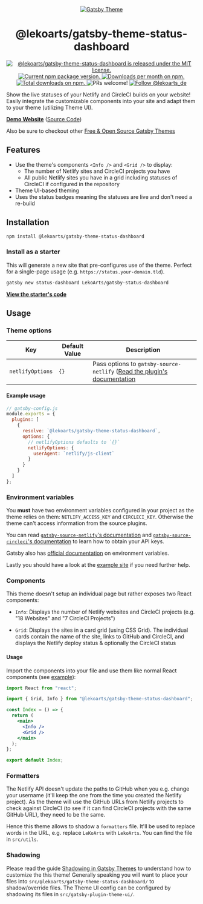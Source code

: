 <p align="center">
  <a href="https://themes.lekoarts.de">
    <img alt="Gatsby Theme" src="https://img.lekoarts.de/gatsby/gatsby-themes-illustration.png" />
  </a>
</p>
<h1 align="center">
  @lekoarts/gatsby-theme-status-dashboard
</h1>

<p align="center">
  <a href="https://github.com/LekoArts/gatsby-themes/blob/master/LICENSE">
    <img src="https://img.shields.io/badge/license-MIT-blue.svg" alt="@lekoarts/gatsby-theme-status-dashboard is released under the MIT license." />
  </a>
  <a href="https://www.npmjs.org/package/@lekoarts/gatsby-theme-status-dashboard">
    <img src="https://img.shields.io/npm/v/@lekoarts/gatsby-theme-status-dashboard.svg" alt="Current npm package version." />
  </a>
  <a href="https://npmcharts.com/compare/@lekoarts/gatsby-theme-status-dashboard?minimal=true">
    <img src="https://img.shields.io/npm/dm/@lekoarts/gatsby-theme-status-dashboard.svg" alt="Downloads per month on npm." />
  </a>
  <a href="https://npmcharts.com/compare/@lekoarts/gatsby-theme-status-dashboard?minimal=true">
    <img src="https://img.shields.io/npm/dt/@lekoarts/gatsby-theme-status-dashboard.svg" alt="Total downloads on npm." />
  </a>
  <img src="https://img.shields.io/badge/PRs-welcome-brightgreen.svg" alt="PRs welcome!" />
  <a href="https://twitter.com/intent/follow?screen_name=lekoarts_de">
      <img src="https://img.shields.io/twitter/follow/lekoarts_de.svg?label=Follow%20@lekoarts_de" alt="Follow @lekoarts_de" />
    </a>
</p>

Show the live statuses of your Netlify and CircleCI builds on your website! Easily integrate the customizable components into your site and adapt them to your theme (utilizing Theme UI).

[**Demo Website**](https://status.lekoarts.de) ([Source Code](https://github.com/LekoArts/gatsby-status-dashboard))

Also be sure to checkout other [Free & Open Source Gatsby Themes](https://themes.lekoarts.de)

## Features

- Use the theme's components `<Info />` and `<Grid />` to display:
  - The number of Netlify sites and CircleCI projects you have
  - All public Netlify sites you have in a grid including statuses of CircleCI if configured in the repository
- Theme UI-based theming
- Uses the status badges meaning the statuses are live and don't need a re-build

## Installation

```sh
npm install @lekoarts/gatsby-theme-status-dashboard
```

### Install as a starter

This will generate a new site that pre-configures use of the theme. Perfect for a single-page usage (e.g. `https://status.your-domain.tld`).

```sh
gatsby new status-dashboard LekoArts/gatsby-status-dashboard
```

[**View the starter's code**](https://github.com/LekoArts/gatsby-status-dashboard)

## Usage

### Theme options

| Key              | Default Value | Description                                                                                                                           |
| ---------------- | ------------- | ------------------------------------------------------------------------------------------------------------------------------------- |
| `netlifyOptions` | `{}`          | Pass options to `gatsby-source-netlify` ([Read the plugin's documentation](https://github.com/LekoArts/gatsby-source-netlify#options) |

#### Example usage

```js
// gatsby-config.js
module.exports = {
  plugins: [
    {
      resolve: `@lekoarts/gatsby-theme-status-dashboard`,
      options: {
        // netlifyOptions defaults to `{}`
        netlifyOptions: {
          userAgent: `netlify/js-client`
        }
      }
    }
  ]
};
```

### Environment variables

You **must** have two environment variables configured in your project as the theme relies on them: `NETLIFY_ACCESS_KEY` and `CIRCLECI_KEY`. Otherwise the theme can't access information from the source plugins.

You can read [`gatsby-source-netlify`'s documentation](https://github.com/LekoArts/gatsby-source-netlify#prerequisites) and [`gatsby-source-circleci`'s documentation](https://github.com/LekoArts/gatsby-source-circleci#prerequisites) to learn how to obtain your API keys.

Gatsby also has [official documentation](https://www.gatsbyjs.org/docs/environment-variables/) on environment variables.

Lastly you should have a look at the [example site](https://github.com/LekoArts/gatsby-themes/tree/master/examples/status-dashboard) if you need further help.

### Components

This theme doesn't setup an individual page but rather exposes two React components:

- `Info`: Displays the number of Netlify websites and CircleCI projects (e.g. "18 Websites" and "7 CircleCI Projects")

- `Grid`: Displays the sites in a card grid (using CSS Grid). The individual cards contain the name of the site, links to GitHub and CircleCI, and displays the Netlify deploy status & optionally the CircleCI status

#### Usage

Import the components into your file and use them like normal React components (see [example](https://github.com/LekoArts/gatsby-themes/tree/master/examples/status-dashboard/src/pages/index.jsx)):

```jsx
import React from "react";

import { Grid, Info } from "@lekoarts/gatsby-theme-status-dashboard";

const Index = () => {
  return (
    <main>
      <Info />
      <Grid />
    </main>
  );
};

export default Index;
```

### Formatters

The Netlify API doesn't update the paths to GitHub when you e.g. change your username (it'll keep the one from the time you created the Netlify project). As the theme will use the GitHub URLs from Netlify projects to check against CircleCI (to see if it can find CircleCI projects with the same GitHub URL), they need to be the same.

Hence this theme allows to shadow a `formatters` file. It'll be used to replace words in the URL, e.g. replace `LeKoArts` with `LekoArts`. You can find the file in `src/utils`.

### Shadowing

Please read the guide [Shadowing in Gatsby Themes](https://www.gatsbyjs.org/docs/themes/shadowing/) to understand how to customize the this theme! Generally speaking you will want to place your files into `src/@lekoarts/gatsby-theme-status-dashboard/` to shadow/override files. The Theme UI config can be configured by shadowing its files in `src/gatsby-plugin-theme-ui/`.
